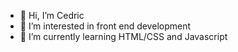 - 👋 Hi, I’m Cedric
- 👀 I’m interested in front end development
- 🌱 I’m currently learning HTML/CSS and Javascript

<!---
cedvid/cedvid is a ✨ special ✨ repository because its `README.md` (this file) appears on your GitHub profile.
You can click the Preview link to take a look at your changes.
--->
